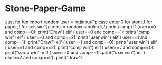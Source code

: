 # Stone-Paper-Game
Just for fun
import random
user = int(input("please enter 0 for stone,1 for paper,2 for scissor:"))
comp = random.randint(0,2)
print(comp)
if (user==0 and comp==0):
  print("Draw")
elif ( user==0 and comp==1):
  print("comp win")
elif ( user==0 and comp==2):
  print("user win")
elif ( user==1 and comp==1):
  print("Draw")
elif ( user==1 and comp==0):
  print("user win")
elif ( user==1 and comp==2):
  print("comp win")
elif ( user==2 and comp==0):
  print("comp win")
elif ( user==2 and comp==1):
  print("user win")
elif ( user==2 and comp==2):
  print("draw")
